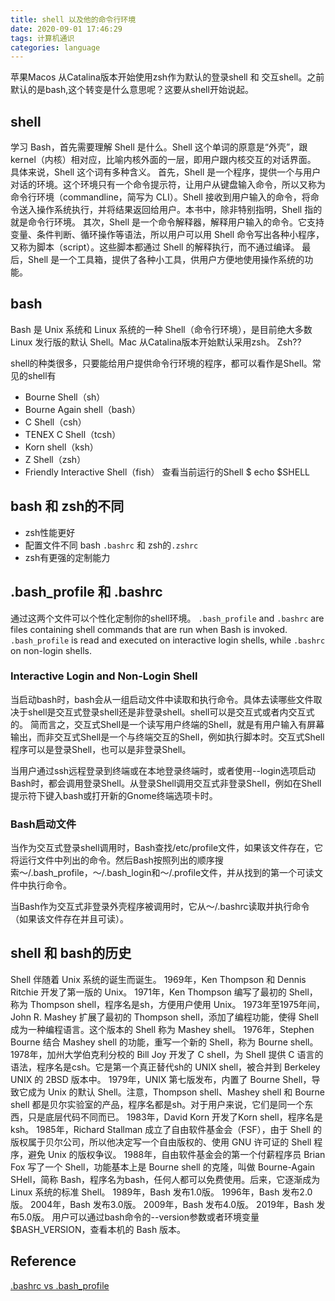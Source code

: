 ```yaml
---
title: shell 以及他的命令行环境
date: 2020-09-01 17:46:29
tags: 计算机通识 
categories: language
---
```

苹果Macos 从Catalina版本开始使用zsh作为默认的登录shell 和 交互shell。之前默认的是bash,这个转变是什么意思呢？这要从shell开始说起。
## shell
学习 Bash，首先需要理解 Shell 是什么。Shell 这个单词的原意是“外壳”，跟 kernel（内核）相对应，比喻内核外面的一层，即用户跟内核交互的对话界面。
具体来说，Shell 这个词有多种含义。
首先，Shell 是一个程序，提供一个与用户对话的环境。这个环境只有一个命令提示符，让用户从键盘输入命令，所以又称为命令行环境（commandline，简写为 CLI）。Shell 接收到用户输入的命令，将命令送入操作系统执行，并将结果返回给用户。本书中，除非特别指明，Shell 指的就是命令行环境。
其次，Shell 是一个命令解释器，解释用户输入的命令。它支持变量、条件判断、循环操作等语法，所以用户可以用 Shell 命令写出各种小程序，又称为脚本（script）。这些脚本都通过 Shell 的解释执行，而不通过编译。
最后，Shell 是一个工具箱，提供了各种小工具，供用户方便地使用操作系统的功能。
<!-- more -->

##  bash
Bash 是 Unix 系统和 Linux 系统的一种 Shell（命令行环境），是目前绝大多数 Linux 发行版的默认 Shell。Mac 从Catalina版本开始默认采用zsh。
Zsh??

shell的种类很多，只要能给用户提供命令行环境的程序，都可以看作是Shell。常见的shell有
* Bourne Shell（sh）
* Bourne Again shell（bash）
* C Shell（csh）
* TENEX C Shell（tcsh）
* Korn shell（ksh）
* Z Shell（zsh）
* Friendly Interactive Shell（fish）
查看当前运行的Shell
$ echo $SHELL 

## bash 和 zsh的不同
- zsh性能更好
- 配置文件不同  bash  `.bashrc`   和 zsh的`.zshrc`
- zsh有更强的定制能力


## .bash_profile 和 .bashrc
通过这两个文件可以个性化定制你的shell环境。
`.bash_profile` and `.bashrc` are files containing shell commands that are run when Bash is invoked. `.bash_profile` is read and executed on interactive login shells, while `.bashrc` on non-login shells.

### Interactive Login and Non-Login Shell
当启动bash时，bash会从一组启动文件中读取和执行命令。具体去读哪些文件取决于shell是交互式登录shell还是非登录shell。shell可以是交互式或者内交互式的。
简而言之，交互式Shell是一个读写用户终端的Shell，就是有用户输入有屏幕输出，而非交互式Shell是一个与终端交互的Shell，例如执行脚本时。交互式Shell程序可以是登录Shell，也可以是非登录Shell。

当用户通过ssh远程登录到终端或在本地登录终端时，或者使用--login选项启动Bash时，都会调用登录Shell。从登录Shell调用交互式非登录Shell，例如在Shell提示符下键入bash或打开新的Gnome终端选项卡时。

### Bash启动文件
当作为交互式登录shell调用时，Bash查找/etc/profile文件，如果该文件存在，它将运行文件中列出的命令。然后Bash按照列出的顺序搜索〜/.bash_profile，〜/.bash_login和〜/.profile文件，并从找到的第一个可读文件中执行命令。

当Bash作为交互式非登录外壳程序被调用时，它从〜/.bashrc读取并执行命令（如果该文件存在并且可读）。
 
## shell 和 bash的历史
Shell 伴随着 Unix 系统的诞生而诞生。
1969年，Ken Thompson 和 Dennis Ritchie 开发了第一版的 Unix。
1971年，Ken Thompson 编写了最初的 Shell，称为 Thompson shell，程序名是sh，方便用户使用 Unix。
1973年至1975年间，John R. Mashey 扩展了最初的 Thompson shell，添加了编程功能，使得 Shell 成为一种编程语言。这个版本的 Shell 称为 Mashey shell。
1976年，Stephen Bourne 结合 Mashey shell 的功能，重写一个新的 Shell，称为 Bourne shell。
1978年，加州大学伯克利分校的 Bill Joy 开发了 C shell，为 Shell 提供 C 语言的语法，程序名是csh。它是第一个真正替代sh的 UNIX shell，被合并到 Berkeley UNIX 的 2BSD 版本中。
1979年，UNIX 第七版发布，内置了 Bourne Shell，导致它成为 Unix 的默认 Shell。注意，Thompson shell、Mashey shell 和 Bourne shell 都是贝尔实验室的产品，程序名都是sh。对于用户来说，它们是同一个东西，只是底层代码不同而已。
1983年，David Korn 开发了Korn shell，程序名是ksh。
1985年，Richard Stallman 成立了自由软件基金会（FSF），由于 Shell 的版权属于贝尔公司，所以他决定写一个自由版权的、使用 GNU 许可证的 Shell 程序，避免 Unix 的版权争议。
1988年，自由软件基金会的第一个付薪程序员 Brian Fox 写了一个 Shell，功能基本上是 Bourne shell 的克隆，叫做 Bourne-Again SHell，简称 Bash，程序名为bash，任何人都可以免费使用。后来，它逐渐成为 Linux 系统的标准 Shell。
1989年，Bash 发布1.0版。
1996年，Bash 发布2.0版。
2004年，Bash 发布3.0版。
2009年，Bash 发布4.0版。
2019年，Bash 发布5.0版。
用户可以通过bash命令的--version参数或者环境变量$BASH_VERSION，查看本机的 Bash 版本。


## Reference
[.bashrc vs .bash_profile](https://linuxize.com/post/bashrc-vs-bash-profile/)